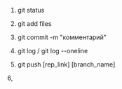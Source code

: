 1. git status

2. git add files

3. git commit -m "комментарий"

4. git log / git log --oneline

5. git push [rep_link] [branch_name]

6,
